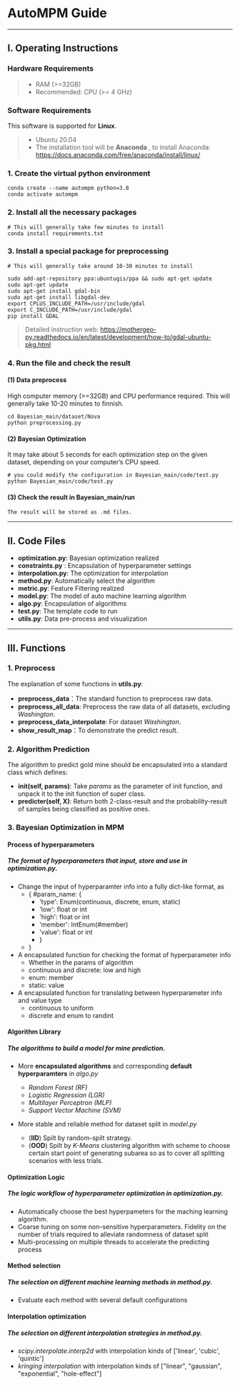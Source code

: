 # AutoMPM Guide

---
## I. Operating Instructions
### Hardware Requirements
> - RAM (>=32GB) 
> - Recommended: CPU (>= 4 GHz)

### Software Requirements

This software is supported for **Linux**.
> - Ubuntu 20.04
> - The installation tool will be **Anaconda** , to install Anaconda: https://docs.anaconda.com/free/anaconda/install/linux/
### 1. Create the virtual python environment 
```
conda create --name autompm python=3.8
conda activate autompm
```

### 2. Install all the necessary packages
```
# This will generally take few minutes to install
conda install requirements.txt
```

### 3. Install a special package for preprocessing
```
# This will generally take around 10-30 minutes to install

sudo add-apt-repository ppa:ubuntugis/ppa && sudo apt-get update
sudo apt-get update
sudo apt-get install gdal-bin
sudo apt-get install libgdal-dev
export CPLUS_INCLUDE_PATH=/usr/include/gdal
export C_INCLUDE_PATH=/usr/include/gdal
pip install GDAL
```

> Detailed instruction web: 
> https://mothergeo-py.readthedocs.io/en/latest/development/how-to/gdal-ubuntu-pkg.html

### 4. Run the file and check the result

#### (1) Data preprocess
High computer memory (>=32GB) and CPU performance required. This will generally take 10-20 minutes to finnish.
```
cd Bayesian_main/dataset/Nova
python preprocessing.py
```
#### (2) Bayesian Optimization
It may take about 5 seconds for each optimization step on the given dataset, depending on your computer’s CPU speed.
```
# you could modify the configuration in Bayesian_main/code/test.py
python Bayesian_main/code/test.py
```

#### (3) Check the result in Bayesian_main/run
```
The result will be stored as .md files.
```

---
## II. Code Files

+ **optimization.py**:  Bayesian optimization realized
+ **constraints.py** :  Encapsulation of hyperparameter settings
+ **interpolation.py**: The optimization for interpolation
+ **method.py**: Automatically select the algorithm
+ **metric.py**: Feature Filtering realized
+ **model.py**:  The model of auto machine learning algorithm
+ **algo.py**:  Encapsulation of algorithms
+ **test.py**:  The template code to run
+ **utils.py**:  Data pre-process and visualization

---
## III. Functions 
### 1. Preprocess
The explanation of some functions in **utils.py**:
+ **preprocess_data**：The standard function to preprocess raw data.
+ **preprocess_all_data**: Preprocess the raw data of all datasets, excluding *Washington*.
+ **preprocess_data_interpolate**: For dataset *Washington*.
+ **show_result_map**：To demonstrate the predict result.

### 2. Algorithm Prediction 
The algorithm to predict gold mine should be encapsulated into a standard class which defines:
+ **__init__(self, params)**: Take *params* as the parameter of init function, and unpack it to the init function of super class.
+ **predicter(self, X)**: Return both 2-class-result and the probability-result of samples being classified as positive ones.

<!-- ### Hyperparameter Constraints (Setted)
The constraints on hyperparameters of the algorithm, requiring:
+ **Continuous Param**: Require a floating point list length 2 as the lower and upper bound
+ **Discrete Param**: Require an integer list legnth 2 as the lower and upper bound
+ **Categorical Param**: Require a list as the enumeration of all feasible options
+ **Static Param**: Require a value as the static value -->

### 3. Bayesian Optimization in MPM

#### Process of hyperparameters

##### The format of hyperparameters that input, store and use in *optimization.py*.

* Change the input of hyperparamter info into a fully dict-like format, as
    * { #param_name: {
        * 'type': Enum(continuous, discrete, enum, static)
        * 'low': float or int
        * 'high': float or int
        * 'member': IntEnum(#member)
        * 'value': float or int
        * }
    * }
* A encapsulated function for checking the format of hyperparameter info
    * Whether in the params of algorithm
    * continuous and discrete: low and high
    * enum: member
    * static: value
* A encapsulated function for translating between hyperparameter info and value type
    * continuous to uniform
    * discrete and enum to randint


#### Algorithm Library

##### The algorithms to build a model for mine prediction.

* More **encapsulated algorithms** and corresponding **default hyperparamters** in *algo.py*
    * *Random Forest    (RF)*
    * *Logistic Regression  (LGR)*
    * *Multilayer Perceptron    (MLP)*
    * *Support Vector Machine   (SVM)*

* More stable and reliable method for dataset split in *model.py*
    * (**IID**) Spilt by random-spilt strategy.
    * (**OOD**) Spilt by *K-Means* clustering algorithm with scheme to choose certain start point of generating subarea so as to cover all splitting scenarios with less trials.


#### Optimization Logic

##### The logic workflow of hyperparameter optimization in *optimization.py*.

* Automatically choose the best hyperpameters for the maching learning algorithm. 
* Coarse tuning on some non-sensitive hyperparameters. Fidelity on the number of trials required to alleviate randomness of dataset split
* Multi-processing on multiple threads to accelerate the predicting process

#### Method selection

##### The selection on different machine learning methods in *method.py*.

* Evaluate each method with several default configurations

#### Interpolation optimization

##### The selection on different interpolation strategies in *method.py*.

* *scipy.interpolate.interp2d* with interpolation kinds of ['linear', 'cubic', 'quintic']
* *kringing interpolation* with interpolation kinds of ["linear", "gaussian", "exponential", "hole-effect"]
